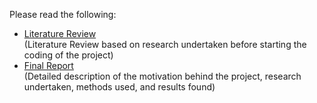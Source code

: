 Please read the following:

- [Literature Review](Lit%20Review%20Handin.pdf)  
  (Literature Review based on research undertaken before starting the coding of the project)
- [Final Report](Final_Report.pdf)  
  (Detailed description of the motivation behind the project, research undertaken, methods used, and results found)

